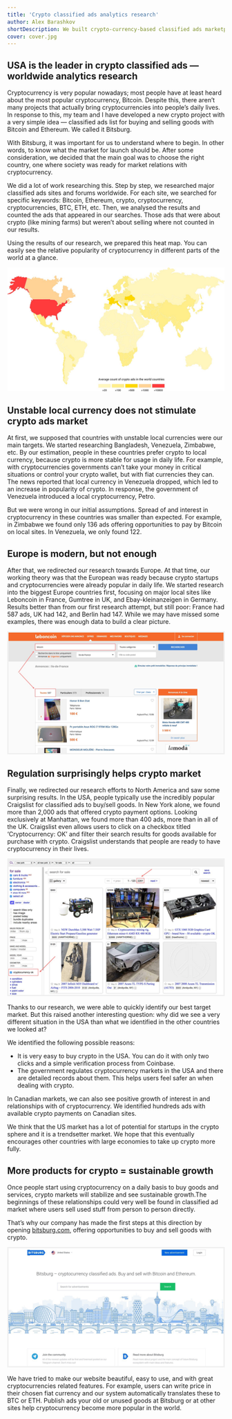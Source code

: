 ```yaml
---
title: 'Crypto classified ads analytics research'
author: Alex Barashkov
shortDescription: We built crypto-currency-based classified ads marketplace. In this article we reveal the whole story, from research to implementation.
cover: cover.jpg
---
```


## USA is the leader in crypto classified ads — worldwide analytics research

Cryptocurrency is very popular nowadays; most people have at least heard about the most popular cryptocurrency, Bitcoin. Despite this, there aren’t many projects that actually bring cryptocurrencies into people’s daily lives. In response to this, my team and I have developed a new crypto project with a very simple idea — classified ads list for buying and selling goods with Bitcoin and Ethereum. We called it Bitsburg.

With Bitsburg, it was important for us to understand where to begin. In other words, to know what the market for launch should be. After some consideration, we decided that the main goal was to choose the right country, one where society was ready for market relations with cryptocurrency.

We did a lot of work researching this. Step by step, we researched major classified ads sites and forums worldwide. For each site, we searched for specific keywords: Bitcoin, Ethereum, crypto, cryptocurrency, cryptocurrencies, BTC, ETH, etc. Then, we analysed the results and counted the ads that appeared in our searches. Those ads that were about crypto (like mining farms) but weren’t about selling where not counted in our results.

Using the results of our research, we prepared this heat map. You can easily see the relative popularity of cryptocurrency in different parts of the world at a glance.

![GATSBY_EMPTY_ALT](crypto1.jpeg)

## Unstable local currency does not stimulate crypto ads market

At first, we supposed that countries with unstable local currencies were our main targets. We started researching Bangladesh, Venezuela, Zimbabwe, etc. By our estimation, people in these countries prefer crypto to local currency, because crypto is more stable for usage in daily life. For example, with cryptocurrencies governments can’t take your money in critical situations or control your crypto wallet, but with fiat currencies they can. The news reported that local currency in Venezuela dropped, which led to an increase in popularity of crypto. In response, the government of Venezuela introduced a local cryptocurrency, Petro.

But we were wrong in our initial assumptions. Spread of and interest in cryptocurrency in these countries was smaller than expected. For example, in Zimbabwe we found only 136 ads offering opportunities to pay by Bitcoin on local sites. In Venezuela, we only found 122.

## Europe is modern, but not enough

After that, we redirected our research towards Europe. At that time, our working theory was that the European was ready because crypto startups and cryptocurrencies were already popular in daily life. We started research into the biggest Europe countries first, focusing on major local sites like Leboncoin in France, Gumtree in UK, and Ebay-kleinanzeigen in Germany. Results better than from our first research attempt, but still poor: France had 587 ads, UK had 142, and Berlin had 147. While we may have missed some examples, there was enough data to build a clear picture.

![leboncoin.fr - The biggest classified ads site in France](crypto2.jpeg)

<!-- _[leboncoin.fr](https://www.leboncoin.fr/) (The biggest classified ads site in France)_ -->

## Regulation surprisingly helps crypto market

Finally, we redirected our research efforts to North America and saw some surprising results. In the USA, people typically use the incredibly popular Craigslist for classified ads to buy/sell goods. In New York alone, we found more than 2,000 ads that offered crypto payment options. Looking exclusively at Manhattan, we found more than 400 ads, more than in all of the UK. Craigslist even allows users to click on a checkbox titled ‘Cryptocurrency: OK’ and filter their search results for goods available for purchase with crypto. Craigslist understands that people are ready to have cryptocurrency in their lives.

![newyork.craigslist.org - Classified ads in New York](crypto3.jpeg)

<!-- _[newyork.craigslist.org](https://newyork.craigslist.org/) (Classified ads in New York)_ -->

Thanks to our research, we were able to quickly identify our best target market. But this raised another interesting question: why did we see a very different situation in the USA than what we identified in the other countries we looked at?

We identified the following possible reasons:

- It is very easy to buy crypto in the USA. You can do it with only two clicks and a simple verification process from Coinbase.
- The government regulates cryptocurrency markets in the USA and there are detailed records about them. This helps users feel safer an when dealing with crypto.

In Canadian markets, we can also see positive growth of interest in and relationships with of cryptocurrency. We identified hundreds ads with available crypto payments on Canadian sites.

We think that the US market has a lot of potential for startups in the crypto sphere and it is a trendsetter market. We hope that this eventually encourages other countries with large economies to take up crypto more fully.

## More products for crypto = sustainable growth

Once people start using cryptocurrency on a daily basis to buy goods and services, crypto markets will stabilize and see sustainable growth.The beginnings of these relationships could very well be found in classified ad market where users sell used stuff from person to person directly.

That’s why our company has made the first steps at this direction by opening [bitsburg.com](https://bitsburg.com/), offering opportunities to buy and sell goods with crypto.

![bitsburg.com - Cryptocurrency classified ads. Buy and sell with Bitcoin and Ethereum](crypto4.jpeg)

<!-- _[bitsburg.com](https://bitsburg.com/) (Cryptocurrency classified ads. Buy and sell with Bitcoin and Ethereum)_ -->

We have tried to make our website beautiful, easy to use, and with great cryptocurrencies related features. For example, users can write price in their chosen fiat currency and our system automatically translates these to BTC or ETH. Publish ads your old or unused goods at Bitsburg or at other sites help cryptocurrency become more popular in the world.
